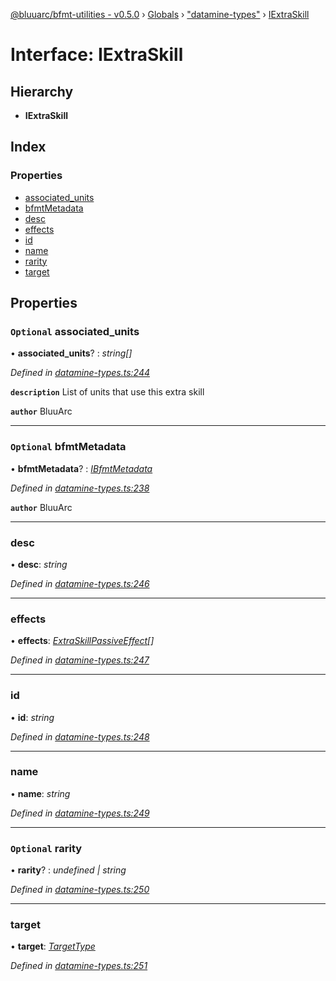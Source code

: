 [@bluuarc/bfmt-utilities - v0.5.0](../README.md) › [Globals](../globals.md) › ["datamine-types"](../modules/_datamine_types_.md) › [IExtraSkill](_datamine_types_.iextraskill.md)

# Interface: IExtraSkill

## Hierarchy

* **IExtraSkill**

## Index

### Properties

* [associated_units](_datamine_types_.iextraskill.md#optional-associated_units)
* [bfmtMetadata](_datamine_types_.iextraskill.md#optional-bfmtmetadata)
* [desc](_datamine_types_.iextraskill.md#desc)
* [effects](_datamine_types_.iextraskill.md#effects)
* [id](_datamine_types_.iextraskill.md#id)
* [name](_datamine_types_.iextraskill.md#name)
* [rarity](_datamine_types_.iextraskill.md#optional-rarity)
* [target](_datamine_types_.iextraskill.md#target)

## Properties

### `Optional` associated_units

• **associated_units**? : *string[]*

*Defined in [datamine-types.ts:244](https://github.com/BluuArc/bfmt-utilities/blob/master/src/datamine-types.ts#L244)*

**`description`** List of units that use this extra skill

**`author`** BluuArc

___

### `Optional` bfmtMetadata

• **bfmtMetadata**? : *[IBfmtMetadata](_datamine_types_.ibfmtmetadata.md)*

*Defined in [datamine-types.ts:238](https://github.com/BluuArc/bfmt-utilities/blob/master/src/datamine-types.ts#L238)*

**`author`** BluuArc

___

###  desc

• **desc**: *string*

*Defined in [datamine-types.ts:246](https://github.com/BluuArc/bfmt-utilities/blob/master/src/datamine-types.ts#L246)*

___

###  effects

• **effects**: *[ExtraSkillPassiveEffect](../modules/_datamine_types_.md#extraskillpassiveeffect)[]*

*Defined in [datamine-types.ts:247](https://github.com/BluuArc/bfmt-utilities/blob/master/src/datamine-types.ts#L247)*

___

###  id

• **id**: *string*

*Defined in [datamine-types.ts:248](https://github.com/BluuArc/bfmt-utilities/blob/master/src/datamine-types.ts#L248)*

___

###  name

• **name**: *string*

*Defined in [datamine-types.ts:249](https://github.com/BluuArc/bfmt-utilities/blob/master/src/datamine-types.ts#L249)*

___

### `Optional` rarity

• **rarity**? : *undefined | string*

*Defined in [datamine-types.ts:250](https://github.com/BluuArc/bfmt-utilities/blob/master/src/datamine-types.ts#L250)*

___

###  target

• **target**: *[TargetType](../enums/_datamine_types_.targettype.md)*

*Defined in [datamine-types.ts:251](https://github.com/BluuArc/bfmt-utilities/blob/master/src/datamine-types.ts#L251)*
